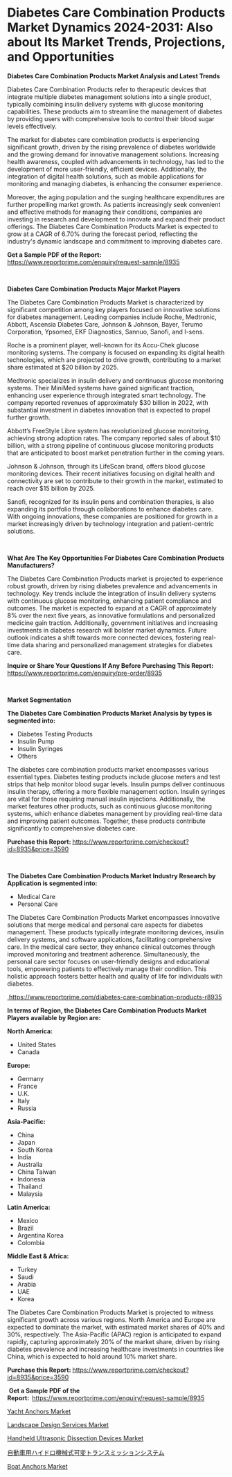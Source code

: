 <p><h1>Diabetes Care Combination Products Market Dynamics 2024-2031: Also about Its Market Trends, Projections, and Opportunities</h1></p><p><strong>Diabetes Care Combination Products Market Analysis and Latest Trends</strong></p>
<p><p>Diabetes Care Combination Products refer to therapeutic devices that integrate multiple diabetes management solutions into a single product, typically combining insulin delivery systems with glucose monitoring capabilities. These products aim to streamline the management of diabetes by providing users with comprehensive tools to control their blood sugar levels effectively. </p><p>The market for diabetes care combination products is experiencing significant growth, driven by the rising prevalence of diabetes worldwide and the growing demand for innovative management solutions. Increasing health awareness, coupled with advancements in technology, has led to the development of more user-friendly, efficient devices. Additionally, the integration of digital health solutions, such as mobile applications for monitoring and managing diabetes, is enhancing the consumer experience.</p><p>Moreover, the aging population and the surging healthcare expenditures are further propelling market growth. As patients increasingly seek convenient and effective methods for managing their conditions, companies are investing in research and development to innovate and expand their product offerings. The Diabetes Care Combination Products Market is expected to grow at a CAGR of 6.70% during the forecast period, reflecting the industry's dynamic landscape and commitment to improving diabetes care.</p></p>
<p><strong>Get a Sample PDF of the Report:&nbsp;</strong> <a href="https://www.reportprime.com/enquiry/request-sample/8935">https://www.reportprime.com/enquiry/request-sample/8935</a></p>
<p>&nbsp;</p>
<p><strong>Diabetes Care Combination Products Major Market Players</strong></p>
<p><p>The Diabetes Care Combination Products Market is characterized by significant competition among key players focused on innovative solutions for diabetes management. Leading companies include Roche, Medtronic, Abbott, Ascensia Diabetes Care, Johnson & Johnson, Bayer, Terumo Corporation, Ypsomed, EKF Diagnostics, Sannuo, Sanofi, and I-sens.</p><p>Roche is a prominent player, well-known for its Accu-Chek glucose monitoring systems. The company is focused on expanding its digital health technologies, which are projected to drive growth, contributing to a market share estimated at $20 billion by 2025.</p><p>Medtronic specializes in insulin delivery and continuous glucose monitoring systems. Their MiniMed systems have gained significant traction, enhancing user experience through integrated smart technology. The company reported revenues of approximately $30 billion in 2022, with substantial investment in diabetes innovation that is expected to propel further growth.</p><p>Abbott’s FreeStyle Libre system has revolutionized glucose monitoring, achieving strong adoption rates. The company reported sales of about $10 billion, with a strong pipeline of continuous glucose monitoring products that are anticipated to boost market penetration further in the coming years.</p><p>Johnson & Johnson, through its LifeScan brand, offers blood glucose monitoring devices. Their recent initiatives focusing on digital health and connectivity are set to contribute to their growth in the market, estimated to reach over $15 billion by 2025.</p><p>Sanofi, recognized for its insulin pens and combination therapies, is also expanding its portfolio through collaborations to enhance diabetes care. With ongoing innovations, these companies are positioned for growth in a market increasingly driven by technology integration and patient-centric solutions.</p></p>
<p>&nbsp;</p>
<p><strong>What Are The Key Opportunities For Diabetes Care Combination Products Manufacturers?</strong></p>
<p><p>The Diabetes Care Combination Products market is projected to experience robust growth, driven by rising diabetes prevalence and advancements in technology. Key trends include the integration of insulin delivery systems with continuous glucose monitoring, enhancing patient compliance and outcomes. The market is expected to expand at a CAGR of approximately 8% over the next five years, as innovative formulations and personalized medicine gain traction. Additionally, government initiatives and increasing investments in diabetes research will bolster market dynamics. Future outlook indicates a shift towards more connected devices, fostering real-time data sharing and personalized management strategies for diabetes care.</p></p>
<p><strong>Inquire or Share Your Questions If Any Before Purchasing This Report:</strong> <a href="https://www.reportprime.com/enquiry/pre-order/8935">https://www.reportprime.com/enquiry/pre-order/8935</a></p>
<p>&nbsp;</p>
<p><strong>Market Segmentation</strong></p>
<p><strong>The Diabetes Care Combination Products Market Analysis by types is segmented into:</strong></p>
<p><ul><li>Diabetes Testing Products</li><li>Insulin Pump</li><li>Insulin Syringes</li><li>Others</li></ul></p>
<p><p>The diabetes care combination products market encompasses various essential types. Diabetes testing products include glucose meters and test strips that help monitor blood sugar levels. Insulin pumps deliver continuous insulin therapy, offering a more flexible management option. Insulin syringes are vital for those requiring manual insulin injections. Additionally, the market features other products, such as continuous glucose monitoring systems, which enhance diabetes management by providing real-time data and improving patient outcomes. Together, these products contribute significantly to comprehensive diabetes care.</p></p>
<p><strong>Purchase this Report:&nbsp;</strong><a href="https://www.reportprime.com/checkout?id=8935&price=3590">https://www.reportprime.com/checkout?id=8935&price=3590</a></p>
<p>&nbsp;</p>
<p><strong>The Diabetes Care Combination Products Market Industry Research by Application is segmented into:</strong></p>
<p><ul><li>Medical Care</li><li>Personal Care</li></ul></p>
<p><p>The Diabetes Care Combination Products Market encompasses innovative solutions that merge medical and personal care aspects for diabetes management. These products typically integrate monitoring devices, insulin delivery systems, and software applications, facilitating comprehensive care. In the medical care sector, they enhance clinical outcomes through improved monitoring and treatment adherence. Simultaneously, the personal care sector focuses on user-friendly designs and educational tools, empowering patients to effectively manage their condition. This holistic approach fosters better health and quality of life for individuals with diabetes.</p></p>
<p><a href="https://www.reportprime.com/diabetes-care-combination-products-r8935">&nbsp;https://www.reportprime.com/diabetes-care-combination-products-r8935</a></p>
<p><strong>In terms of Region, the Diabetes Care Combination Products Market Players available by Region are:</strong></p>
<p>
    <p> <strong> North America: </strong>
        <ul>
            <li>United States</li>
            <li>Canada</li>
        </ul>
        </p> 
    <p> <strong> Europe: </strong>
        <ul>
            <li>Germany</li>
            <li>France</li>
            <li>U.K.</li>
            <li>Italy</li>
            <li>Russia</li>
        </ul>
        </p> 
    <p> <strong> Asia-Pacific: </strong>
        <ul>
            <li>China</li>
            <li>Japan</li>
            <li>South Korea</li>
            <li>India</li>
            <li>Australia</li>
            <li>China Taiwan</li>
            <li>Indonesia</li>
            <li>Thailand</li>
            <li>Malaysia</li>
        </ul>
        </p> 
    <p> <strong> Latin America: </strong>
        <ul>
            <li>Mexico</li>
            <li>Brazil</li>
            <li>Argentina Korea</li>
            <li>Colombia</li>
        </ul>
        </p> 
    <p> <strong> Middle East & Africa: </strong>
        <ul>
            <li>Turkey</li>
            <li>Saudi</li>
            <li>Arabia</li>
            <li>UAE</li>
            <li>Korea</li>
        </ul>
    </p>
    </p>
<p><p>The Diabetes Care Combination Products Market is projected to witness significant growth across various regions. North America and Europe are expected to dominate the market, with estimated market shares of 40% and 30%, respectively. The Asia-Pacific (APAC) region is anticipated to expand rapidly, capturing approximately 20% of the market share, driven by rising diabetes prevalence and increasing healthcare investments in countries like China, which is expected to hold around 10% market share.</p></p>
<p><strong>Purchase this Report: </strong><a href="https://www.reportprime.com/checkout?id=8935&price=3590">https://www.reportprime.com/checkout?id=8935&price=3590</a></p>
<p>&nbsp;<strong>Get a Sample PDF of the Report:&nbsp;&nbsp;</strong><a href="https://www.reportprime.com/enquiry/request-sample/8935">https://www.reportprime.com/enquiry/request-sample/8935</a></p>
<p><strong></strong></p>
<p><p><a href="https://medium.com/@linneaprotestant/the-yacht-anchors-industry-analysis-report-offers-a-comprehensive-and-current-examination-of-the-e5d64699c1c6">Yacht Anchors Market</a></p><p><a href="https://www.linkedin.com/pulse/landscape-design-services-market-forecast-global-trends-t722f?trackingId=MYnP9khXSlq3LnB%2FLaMJHw%3D%3D">Landscape Design Services Market</a></p><p><a href="https://github.com/WayneHopkins413/Market-Research-Report-List-1/blob/main/handheld-ultrasonic-dissection-devices-market.md">Handheld Ultrasonic Dissection Devices Market</a></p><p><a href="https://medium.com/@samleite85/automotive-hydro-mechanical-variable-transmission-systems-c65964a91f99">自動車用ハイドロ機械式可変トランスミッションシステム</a></p><p><a href="https://medium.com/@linneaprotestant/strategic-roadmap-to-success-global-boat-anchors-market-analysis-2024-2031-ec68dd7b01c6">Boat Anchors Market</a></p></p>